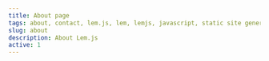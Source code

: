 ```yaml
---
title: About page
tags: about, contact, lem.js, lem, lemjs, javascript, static site generator
slug: about
description: About Lem.js
active: 1
---
```


